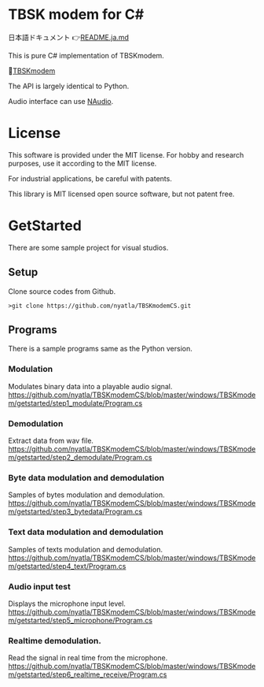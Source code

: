 # TBSK modem for C#


日本語ドキュメント 👉[README.ja.md](README.ja.md)


This is pure C# implementation of TBSKmodem. 

🐓[TBSKmodem](https://github.com/nyatla/TBSKmodem)

The API is largely identical to Python.

Audio interface can use [NAudio](https://github.com/naudio/NAudio).




# License

This software is provided under the MIT license. For hobby and research purposes, use it according to the MIT license.

For industrial applications, be careful with patents.

This library is MIT licensed open source software, but not patent free.



# GetStarted

There are some sample project for visual studios.

## Setup

Clone source codes from Github.


```
>git clone https://github.com/nyatla/TBSKmodemCS.git
```


## Programs

There is a sample programs same as  the Python version.

### Modulation
Modulates binary data into a playable audio signal.
https://github.com/nyatla/TBSKmodemCS/blob/master/windows/TBSKmodem/getstarted/step1_modulate/Program.cs

### Demodulation
Extract data from wav file.
https://github.com/nyatla/TBSKmodemCS/blob/master/windows/TBSKmodem/getstarted/step2_demodulate/Program.cs

### Byte data modulation and demodulation
Samples of bytes modulation and demodulation.
https://github.com/nyatla/TBSKmodemCS/blob/master/windows/TBSKmodem/getstarted/step3_bytedata/Program.cs

###  Text data modulation and demodulation
Samples of texts modulation and demodulation.
https://github.com/nyatla/TBSKmodemCS/blob/master/windows/TBSKmodem/getstarted/step4_text/Program.cs

### Audio input test
Displays the microphone input level.
https://github.com/nyatla/TBSKmodemCS/blob/master/windows/TBSKmodem/getstarted/step5_microphone/Program.cs
### Realtime demodulation.
Read the signal in real time from the microphone.
https://github.com/nyatla/TBSKmodemCS/blob/master/windows/TBSKmodem/getstarted/step6_realtime_receive/Program.cs
